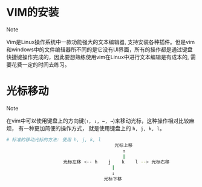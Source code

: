 # VIM的安装

> [!NOTE]
> Vim是Linux操作系统中一款功能强大的文本编辑器, 支持安装各种插件。但是vim和windows中的文件编辑器所不同的是它没有UI界面，所有的操作都是通过键盘快捷键操作完成的，因此要想熟练使用vim在Linux中进行文本编辑是有成本的, 需要花费一定的时间去练习。




# 光标移动

> [!note]
> 在vim中可以使用键盘上的方向键(`↑, ↓, ←, →`)来移动光标，这种操作相对比较麻烦， 有一种更加简便的操作方式， 就是使用键盘上的 `h, j, k, l`。

```sh
# 标准的移动光标的方法: 使用 h, j, k, l
                                        光标上移   
                                           ↑
                                           |
                     光标左移 <-- h    j    k    l --> 光标右移
                                       |
                                       ↓
                                    光标下移    
```







